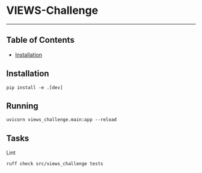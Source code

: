 # VIEWS-Challenge

-----

## Table of Contents

- [Installation](#installation)

## Installation

```console
pip install -e .[dev]
```

## Running

```console
uvicorn views_challenge.main:app --reload
```

## Tasks

Lint
```console
ruff check src/views_challenge tests
```

